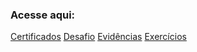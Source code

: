 ### Acesse aqui:

[Certificados](./Certificados/)
[Desafio](./Desafio/)
[Evidências](./Evidencias/)
[Exercícios](./Exercicios/)